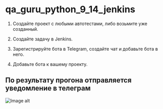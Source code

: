 # qa_guru_python_9_14_jenkins

1. Создайте проект с любыми автотестами, либо возьмите уже созданный.

2. Создайте задачу в Jenkins.

3. Зарегистрируйте бота в Telegram, создайте чат и добавьте бота в него. 

4. Добавьте бота к вашему проекту.




## По результату прогона отправляется уведомление в телеграм


![Image alt](https://github.com/MaryMokretsova/qa_guru_python_9_14_jenkins/blob/main/media/screenshot/telegram-notification.jpeg)
